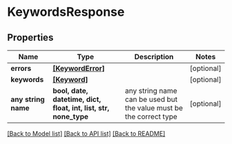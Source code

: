 # KeywordsResponse


## Properties
Name | Type | Description | Notes
------------ | ------------- | ------------- | -------------
**errors** | [**[KeywordError]**](KeywordError.md) |  | [optional] 
**keywords** | [**[Keyword]**](Keyword.md) |  | [optional] 
**any string name** | **bool, date, datetime, dict, float, int, list, str, none_type** | any string name can be used but the value must be the correct type | [optional]

[[Back to Model list]](../README.md#documentation-for-models) [[Back to API list]](../README.md#documentation-for-api-endpoints) [[Back to README]](../README.md)


